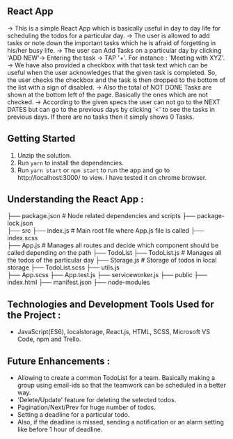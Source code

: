 ## React App

-> This is a simple React App which is basically useful in day to day life for scheduling the todos for a     particular day.
-> The user is allowed to add tasks or note down the important tasks which he is afraid of forgetting in      his/her busy life. 
-> The user can Add Tasks on a particular day by clicking 'ADD NEW'-> Entering the task -> TAP '+'. For       instance : 'Meeting with XYZ'. 
-> We have also provided a checkbox with that task text which can be useful when the user acknowledges        that the given task is completed. So, the user checks the checkbox and the task is then dropped to the     bottom of the list with a sign of disabled.
-> Also the total of NOT DONE Tasks are shown at the bottom left of the page. Basically the ones which are    not checked.
-> According to the given specs the user can not go to the NEXT DATES but can go to the previous days by      clicking '<' to see the tasks in previous days. If there are no tasks then it simply shows 0 Tasks.


## Getting Started

1. Unzip the solution.
2. Run `yarn` to install the dependencies.
3. Run `yarn start` or `npm start` to run the app and go to http://localhost:3000/ to view. I have tested it on chrome browser.

## Understanding the React App :

├── package.json                     # Node related dependencies and scripts                                                    ├── package-lock.json               
├── src ├── index.js                 # Main root file where App.js file is called
        ├── index.scss                   
        ├── App.js                   # Manages all routes and decide which component should be called depending on the path
        ├── TodoList ├── TodoList.js # Manages all the todos of the particular day
                     ├── Storage.js  # Storage of todos in local storage
                     ├── TodoList.scss
                     ├── utils.js            
        ├── App.scss
        ├── App.test.js
        ├── serviceworker.js
├── public  ├── index.html
            ├── manifest.json
├── node-modules

## Technologies and Development Tools Used for the Project :

- JavaScript(ES6), localstorage, React.js, HTML, SCSS, Microsoft VS Code, npm and Trello.   

## Future Enhancements :

- Allowing to create a common TodoList for a team. Basically making a group using email-ids so that the      teamwork can be scheduled in a better way.
- 'Delete/Update' feature for deleting the selected todos.
- Pagination/Next/Prev for huge number of todos.
- Setting a deadline for a particular todo.
- Also, if the deadline is missed, sending a notification or an alarm setting like before 1 hour of          deadline.